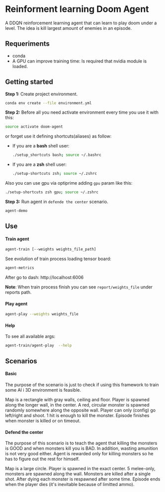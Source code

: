 #  Reinforment learning Doom Agent

A DDQN reinforcement learning agent that can learn to play doom under a level.
The idea is kill largest amount of enemies in an episode.

## Requeriments

* conda
* A GPU can improve training time: Is required that nvidia module is loaded.

## Getting started

**Step 1:** Create project environment.

```bash
conda env create --file environment.yml
```

**Step 2:** Before all you need activate environment every time you use it with this:

```bash
source activate doom-agent
```

or forget use it defining shortcuts(aliases) as follow:

* If you are a **bash** shell user:

    ```bash
    ./setup_shortcuts bash; source ~/.bashrc
    ```

* If you are a **zsh** shell user:

    ```bash
    ./setup-shortcuts zsh; source ~/.zshrc
    ```

Also you can use gpu via optiprime adding `gpu` param like this:

```bash
./setup-shortcuts zsh gpu; source ~/.zshrc
```

**Step 3:** Run agent in `defende the center` scenario.

```bash
agent-demo
```

## Use

#### Train agent
    
```bash
agent-train [--weights weights_file_path]
```

See evolution of train process loading tensor board:

```bash
agent-metrics
```
After go to dash: http://localhost:6006

**Note**: When train process finish you can see `report/weights_file` under reports path.

#### Play agent

```bash
agent-play --weights weights_file
```

#### Help

To see all available args:

```bash
agent-train/agent-play  --help
```


## Scenarios


#### Basic
The purpose of the scenario is just to check if using this
framework to train some AI i 3D environment is feasible.

Map is a rectangle with gray walls, ceiling and floor.
Player is spawned along the longer wall, in the center.
A red, circular monster is spawned randomly somewhere along
the opposite wall. Player can only (config) go left/right
and shoot. 1 hit is enough to kill the monster. Episode
finishes when monster is killed or on timeout.


#### Defend the center

The purpose of this scenario is to teach the agent that killing the
monsters is GOOD and when monsters kill you is BAD. In addition,
wasting amunition is not very good either. Agent is rewarded only
for killing monsters so he has to figure out the rest for himself.

Map is a large circle. Player is spawned in the exact center.
5 melee-only, monsters are spawned along the wall. Monsters are
killed after a single shot. After dying each monster is respawned
after some time. Episode ends when the player dies (it's inevitable
because of limitted ammo).
